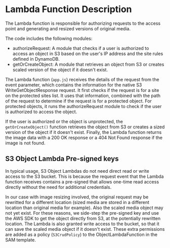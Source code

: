 # Lambda Function Description

The Lambda function is responsible for authorizing requests to the access point and generating and resized versions of original media.

The code includes the following modules:

* authorizeRequest: A module that checks if a user is authorized to access an object in S3 based on the user's IP address and the site rules defined in DynamoDB.
* getOrCreateObject: A module that retrieves an object from S3 or creates scaled version of the object if it doesn't exist.

The Lambda function (`app.js`) receives the details of the request from the event parameter, which contains the information for the native S3 WriteGetObjectResponse request. It first checks if the request is for a site on the protected sites list. It uses that information, combined with the path of the request to determine if the request is for a protected object. For protected objects, it runs the authorizeRequest module to check if the user is authorized to access the object.

If the user is authorized or the object is unprotected, the `getOrCreateObject()` function retrieves the object from S3 or creates a sized version of the object if it doesn't exist. Finally, the Lambda function returns the image data with a 200 OK response or a 404 Not Found response if the image is not found.

## S3 Object Lambda Pre-signed keys

In typical usage, S3 Object Lambdas do not need direct read or write access to the S3 bucket. This is because the request event that the Lambda function receives contains a pre-signed that allows one-time read access directly without the need for additional credentials.

In our case with image resizing involved, the original request may be rewritted for a different location (sized media are stored in a different location than original media for example). Also the scaled media object may not yet exist. For these reasons, we side-step the pre-signed key and use the AWS SDK to get the object directly from S3, at the potentially rewritten location. The Lambda is also granted write access to the bucket, so that it can save the scaled media object if it doesn't exist. These extra permissions are added as a policy (`S3CrudPolicy`) to the ObjectLambdaFunction in the SAM template.
